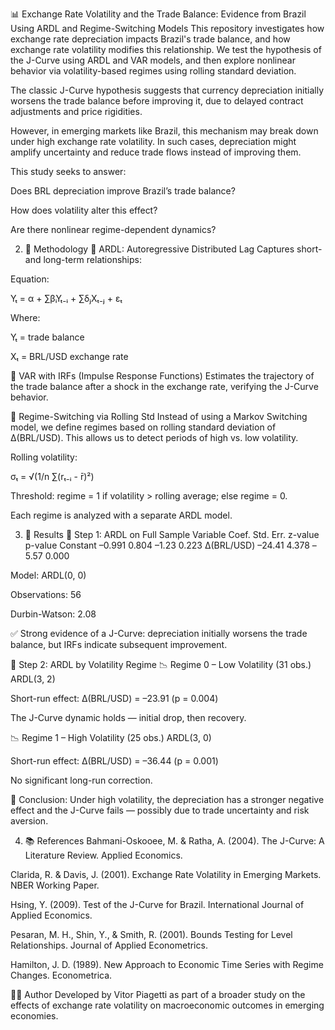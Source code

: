 📊 Exchange Rate Volatility and the Trade Balance: Evidence from Brazil Using ARDL and Regime-Switching Models
This repository investigates how exchange rate depreciation impacts Brazil's trade balance, and how exchange rate volatility modifies this relationship. We test the hypothesis of the J-Curve using ARDL and VAR models, and then explore nonlinear behavior via volatility-based regimes using rolling standard deviation.


The classic J-Curve hypothesis suggests that currency depreciation initially worsens the trade balance before improving it, due to delayed contract adjustments and price rigidities.

However, in emerging markets like Brazil, this mechanism may break down under high exchange rate volatility. In such cases, depreciation might amplify uncertainty and reduce trade flows instead of improving them.

This study seeks to answer:

Does BRL depreciation improve Brazil’s trade balance?

How does volatility alter this effect?

Are there nonlinear regime-dependent dynamics?

2. 🧠 Methodology
🔹 ARDL: Autoregressive Distributed Lag
Captures short- and long-term relationships:

Equation:

Yₜ = α + ∑βᵢYₜ₋ᵢ + ∑δⱼXₜ₋ⱼ + εₜ

Where:

Yₜ = trade balance

Xₜ = BRL/USD exchange rate

🔹 VAR with IRFs (Impulse Response Functions)
Estimates the trajectory of the trade balance after a shock in the exchange rate, verifying the J-Curve behavior.

🔹 Regime-Switching via Rolling Std
Instead of using a Markov Switching model, we define regimes based on rolling standard deviation of Δ(BRL/USD). This allows us to detect periods of high vs. low volatility.

Rolling volatility:

σₜ = √(1/n ∑(rₜ₋ᵢ - r̄)²)

Threshold: regime = 1 if volatility > rolling average; else regime = 0.

Each regime is analyzed with a separate ARDL model.

3. 📌 Results
🔹 Step 1: ARDL on Full Sample
Variable	Coef.	Std. Err.	z-value	p-value
Constant	–0.991	0.804	–1.23	0.223
Δ(BRL/USD)	–24.41	4.378	–5.57	0.000

Model: ARDL(0, 0)

Observations: 56

Durbin-Watson: 2.08

✅ Strong evidence of a J-Curve: depreciation initially worsens the trade balance, but IRFs indicate subsequent improvement.

🔹 Step 2: ARDL by Volatility Regime
📉 Regime 0 – Low Volatility (31 obs.)
ARDL(3, 2)

Short-run effect: Δ(BRL/USD) = –23.91 (p = 0.004)

The J-Curve dynamic holds — initial drop, then recovery.

📉 Regime 1 – High Volatility (25 obs.)
ARDL(3, 0)

Short-run effect: Δ(BRL/USD) = –36.44 (p = 0.001)

No significant long-run correction.

📌 Conclusion: Under high volatility, the depreciation has a stronger negative effect and the J-Curve fails — possibly due to trade uncertainty and risk aversion.

4. 📚 References
Bahmani-Oskooee, M. & Ratha, A. (2004). The J-Curve: A Literature Review. Applied Economics.

Clarida, R. & Davis, J. (2001). Exchange Rate Volatility in Emerging Markets. NBER Working Paper.

Hsing, Y. (2009). Test of the J-Curve for Brazil. International Journal of Applied Economics.

Pesaran, M. H., Shin, Y., & Smith, R. (2001). Bounds Testing for Level Relationships. Journal of Applied Econometrics.

Hamilton, J. D. (1989). New Approach to Economic Time Series with Regime Changes. Econometrica.

👨‍💻 Author
Developed by Vitor Piagetti as part of a broader study on the effects of exchange rate volatility on macroeconomic outcomes in emerging economies.
